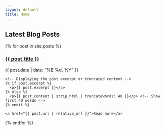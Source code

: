 ```yaml
---
layout: default
title: Home
---
```


<h2>Latest Blog Posts</h2>

{% for post in site.posts %}
  <article>
    <h3><a href="{{ post.url | relative_url }}">{{ post.title }}</a></h3>
    <p class="date">{{ post.date | date: "%B %d, %Y" }}</p>
    
    <!-- Displaying the post excerpt or truncated content -->
    {% if post.excerpt %}
      <p>{{ post.excerpt }}</p>
    {% else %}
      <p>{{ post.content | strip_html | truncatewords: 40 }}</p> <!-- Show first 40 words -->
    {% endif %}
    
    <a href="{{ post.url | relative_url }}">Read more</a>
  </article>
{% endfor %}
